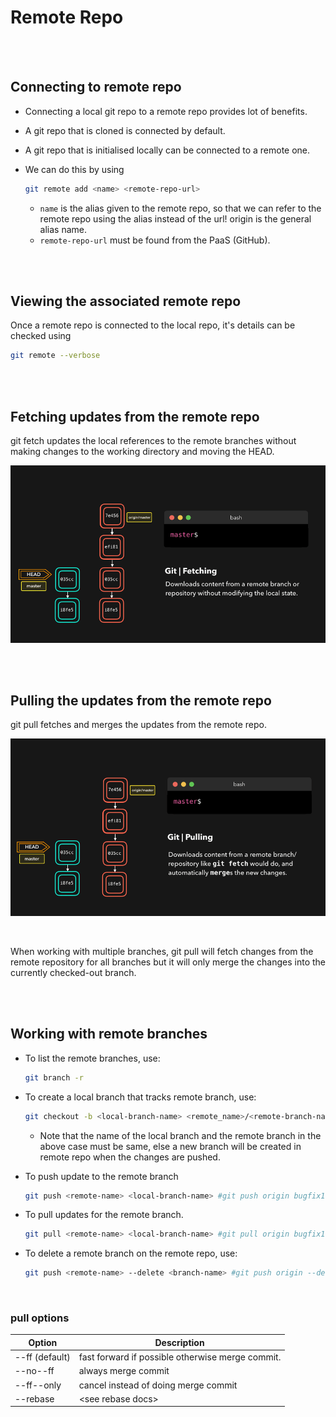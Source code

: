 # Remote Repo

<br>
<br>

## Connecting to remote repo

- Connecting a local git repo to a remote repo provides lot of benefits.
- A git repo that is cloned is connected by default.
- A git repo that is initialised locally can be connected to a remote one.

- We can do this by using

  ```bash
  git remote add <name> <remote-repo-url>
  ```

  - `name` is the alias given to the remote repo, so that we can refer to the remote repo using the alias instead of the url! origin is the general alias name.
  - `remote-repo-url` must be found from the PaaS (GitHub).

<br>
<br>

## Viewing the associated remote repo

Once a remote repo is connected to the local repo, it's details can be checked using

```bash
git remote --verbose
```

<br>
<br>

## Fetching updates from the remote repo

git fetch updates the local references to the remote branches without making changes to the working directory and moving the HEAD.

![fetch](./_assets/fetch.gif)

<br>
<br>

## Pulling the updates from the remote repo

git pull fetches and merges the updates from the remote repo.

![pull](./_assets/pull.gif)

<br>

When working with multiple branches, git pull will fetch changes from the remote repository for all branches but it will only merge the changes into the currently checked-out branch.

<br>
<br>

## Working with remote branches

- To list the remote branches, use:

  ```bash
  git branch -r
  ```

- To create a local branch that tracks remote branch, use:

  ```bash
  git checkout -b <local-branch-name> <remote_name>/<remote-branch-name> # git checkout -b bugfix1.2 origin/bugfix1.2
  ```

  - Note that the name of the local branch and the remote branch in the above case must be same, else a new branch will be created in remote repo when the changes are pushed.

- To push update to the remote branch

  ```bash
  git push <remote-name> <local-branch-name> #git push origin bugfix1.2
  ```

- To pull updates for the remote branch.

  ```bash
  git pull <remote-name> <local-branch-name> #git pull origin bugfix1.2
  ```

- To delete a remote branch on the remote repo, use:

  ```bash
  git push <remote-name> --delete <branch-name> #git push origin --delete bugfix1.2
  ```

<br>

### pull options

| Option         | Description                                      |
| -------------- | ------------------------------------------------ |
| --ff (default) | fast forward if possible otherwise merge commit. |
| --no--ff       | always merge commit                              |
| --ff--only     | cancel instead of doing merge commit             |
| --rebase       | \<see rebase docs\>                              |

<br>
<br>
